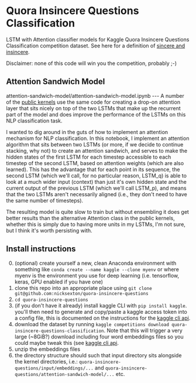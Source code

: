 # Quora Insincere Questions Classification 
LSTM with Attention classifier models for Kaggle Quora Insincere Questions Classification competition dataset. See here for a definition of [sincere and insincere](https://www.kaggle.com/c/quora-insincere-questions-classification/discussion/77691#456365). 

Disclaimer: none of this code will win you the competition, probably ;-) 

## Attention Sandwich Model
attention-sandwich-model/attention-sandwich-model.ipynb --- A number of the [public kernels](https://www.kaggle.com/shujian/different-embeddings-with-attention-fork-fork) use the same code for creating a drop-on attention layer that sits nicely on top of the two LSTMs that make up the recurrent part of the model and does improve the performance of the LSTMs on this NLP classification task.

I wanted to dig around in the guts of how to implement an attention mechanism for NLP classification. In this notebook, I  implement an attention algorithm that sits between two LSTMs (or more, if we decide to continue stacking, why not) to create an attention sandwich, and serves to make the hidden states of the first LSTM for each timestep accessible to each timestep of the second LSTM, based on attention weights (which are also learned). This has the advantage that for each point in its sequence, the second LSTM (which we'll call, for no particular reason, LSTM_q) is able to look at a much wider input (context) than just it's own hidden state and the current output of the previous LSTM (which we'll call LSTM_p), and means that the two LSTMs aren't necessarily aligned (i.e., they don't need to have the same number of timesteps).

The resulting model is quite slow to train but without ensembling it does get better results than the alternative Attention class in the public kernels, whether this is simply due to having more units in my LSTMs, I'm not sure, but I think it's worth persisting with.

## Install instructions
0. (optional) create yourself a new, clean Anaconda environment with something like `conda create --name kaggle --clone myenv` or where myenv is the environment you use for deep learning (i.e. tensorflow, keras, GPU enabled if you have one)
1. clone this repo into an appropriate place using `git clone git@github.com:nicksexton/quora-insincere-questions`
2. `cd quora-insincere-questions`
2. (if you don't have it already) install kaggle CLI with `pip install kaggle`. you'll then need to generate and copy/paste a kaggle access token into a config file, this is documented on the instructions for the [kaggle cli api](https://github.com/Kaggle/kaggle-api).
3. download the dataset by running `kaggle competitions download quora-insincere-questions-classification`. Note that this will trigger a very large (~8GiB?) download including four word embeddings files so you could maybe tweak this (see [kaggle cli api](https://github.com/Kaggle/kaggle-api).
4. unzip the embeddings files
5. the directory structure should such that input directory sits alongside the kernel directories, i.e.: `quora-insincere-questions/input/embeddings/...` and `quora-insincere-questions/attention-sandwich-model/...` etc.
